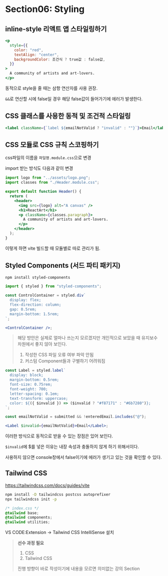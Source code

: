 # Section06: Styling

## inline-style 리액트 앱 스타일링하기

```jsx
<p
  style={{
    color: "red",
    textAlign: "center",
    backgroundColor: 조건식 ? true값 : false값,
  }}
>
  A community of artists and art-lovers.
</p>
```

동적으로 style을 줄 때는 삼항 연산자를 사용 권장.

`&&`로 연산할 시에 false일 경우 해당 false값이 들어가기에 에러가 발생한다.

## CSS 클래스를 사용한 동적 및 조건적 스타일링

```jsx
<label className={`label ${emailNotValid ? "invalid" : ""}`}>Email</label>
```

## CSS 모듈로 CSS 규칙 스코핑하기

css파일의 이름을 `파일명.module.css`으로 변경

import 받는 방식도 다음과 같이 변경

```jsx
import logo from "../assets/logo.png";
import classes from "./Header.module.css";

export default function Header() {
  return (
    <header>
      <img src={logo} alt="A canvas" />
      <h1>ReactArt</h1>
      <p className={classes.paragraph}>
        A community of artists and art-lovers.
      </p>
    </header>
  );
}
```

이렇게 하면 vite 빌드할 때 모듈별로 따로 관리가 됨.

## Styled Components (서드 파티 패키지)

```bash
npm install styled-components
```

```jsx
import { styled } from "styled-components";

const ControlContainer = styled.div`
  display: flex;
  flex-direction: column;
  gap: 0.5rem;
  margin-bottom: 1.5rem;
`;

<ControlContainer />;
```

> 해당 방안은 실제로 얼마나 쓰는지 모르겠지만 개인적으로 보았을 때 유지보수 차원에서 좋지 않아 보인다.
>
> 1. 작성한 CSS 파일 오류 여부 파악 안됨
> 2. 커스텀 Component들과 구별하기 어려워짐

```jsx
const Label = styled.label`
  display: block;
  margin-bottom: 0.5rem;
  font-size: 0.75rem;
  font-weight: 700;
  letter-spacing: 0.1em;
  text-transform: uppercase;
  color: ${({ $invalid }) => ($invalid ? "#f87171" : "#6b7280")};
`;

const emailNotValid = submitted && !enteredEmail.includes("@");

<Label $invalid={emailNotValid}>Email</Label>;
```

이러한 방식으로 동적으로 받을 수 있는 장점은 있어 보인다.

`$invalid`에 $를 넣은 이유는 내장 속성과 충돌하지 않게 하기 위해서이다.

사용하지 않으면 console창에서 false이기에 에러가 생기고 있는 것을 확인할 수 있다.

## Tailwind CSS

https://tailwindcss.com/docs/guides/vite

```bash
npm install -D tailwindcss postcss autoprefixer
npx tailwindcss init -p
```

```css
/* index.css */
@tailwind base;
@tailwind components;
@tailwind utilities;
```

VS CODE:Extension -> Tailwind CSS IntelliSense 설치

> **선수 과정 필요**
>
> 1. CSS
> 2. Tailwind CSS
>
> 진행 방향이 바로 작성이기에 내용을 모르면 의미없는 강의 Section
